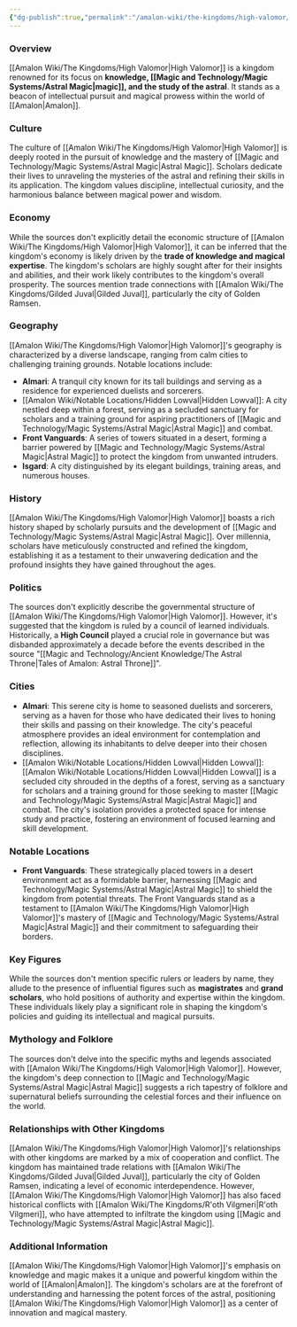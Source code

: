 ```yaml
---
{"dg-publish":true,"permalink":"/amalon-wiki/the-kingdoms/high-valomor/","dgPassFrontmatter":true,"noteIcon":""}
---
```


### Overview

[[Amalon Wiki/The Kingdoms/High Valomor\|High Valomor]] is a kingdom renowned for its focus on **knowledge, [[Magic and Technology/Magic Systems/Astral Magic\|magic]], and the study of the astral**. It stands as a beacon of intellectual pursuit and magical prowess within the world of [[Amalon\|Amalon]].

### Culture

The culture of [[Amalon Wiki/The Kingdoms/High Valomor\|High Valomor]] is deeply rooted in the pursuit of knowledge and the mastery of [[Magic and Technology/Magic Systems/Astral Magic\|Astral Magic]]. Scholars dedicate their lives to unraveling the mysteries of the astral and refining their skills in its application. The kingdom values discipline, intellectual curiosity, and the harmonious balance between magical power and wisdom.

### Economy

While the sources don't explicitly detail the economic structure of [[Amalon Wiki/The Kingdoms/High Valomor\|High Valomor]], it can be inferred that the kingdom's economy is likely driven by the **trade of knowledge and magical expertise**. The kingdom's scholars are highly sought after for their insights and abilities, and their work likely contributes to the kingdom's overall prosperity. The sources mention trade connections with [[Amalon Wiki/The Kingdoms/Gilded Juval\|Gilded Juval]], particularly the city of Golden Ramsen.

### Geography

[[Amalon Wiki/The Kingdoms/High Valomor\|High Valomor]]'s geography is characterized by a diverse landscape, ranging from calm cities to challenging training grounds. Notable locations include:

- **Almari**: A tranquil city known for its tall buildings and serving as a residence for experienced duelists and sorcerers.
- [[Amalon Wiki/Notable Locations/Hidden Lowval\|Hidden Lowval]]: A city nestled deep within a forest, serving as a secluded sanctuary for scholars and a training ground for aspiring practitioners of [[Magic and Technology/Magic Systems/Astral Magic\|Astral Magic]] and combat.
- **Front Vanguards**: A series of towers situated in a desert, forming a barrier powered by [[Magic and Technology/Magic Systems/Astral Magic\|Astral Magic]] to protect the kingdom from unwanted intruders.
- **Isgard**: A city distinguished by its elegant buildings, training areas, and numerous houses.

### History

[[Amalon Wiki/The Kingdoms/High Valomor\|High Valomor]] boasts a rich history shaped by scholarly pursuits and the development of [[Magic and Technology/Magic Systems/Astral Magic\|Astral Magic]]. Over millennia, scholars have meticulously constructed and refined the kingdom, establishing it as a testament to their unwavering dedication and the profound insights they have gained throughout the ages.

### Politics

The sources don't explicitly describe the governmental structure of [[Amalon Wiki/The Kingdoms/High Valomor\|High Valomor]]. However, it's suggested that the kingdom is ruled by a council of learned individuals. Historically, a **High Council** played a crucial role in governance but was disbanded approximately a decade before the events described in the source "[[Magic and Technology/Ancient Knowledge/The Astral Throne\|Tales of Amalon: Astral Throne]]".

### Cities

- **Almari**: This serene city is home to seasoned duelists and sorcerers, serving as a haven for those who have dedicated their lives to honing their skills and passing on their knowledge. The city's peaceful atmosphere provides an ideal environment for contemplation and reflection, allowing its inhabitants to delve deeper into their chosen disciplines.
- [[Amalon Wiki/Notable Locations/Hidden Lowval\|Hidden Lowval]]: [[Amalon Wiki/Notable Locations/Hidden Lowval\|Hidden Lowval]] is a secluded city shrouded in the depths of a forest, serving as a sanctuary for scholars and a training ground for those seeking to master [[Magic and Technology/Magic Systems/Astral Magic\|Astral Magic]] and combat. The city's isolation provides a protected space for intense study and practice, fostering an environment of focused learning and skill development.

### Notable Locations

- **Front Vanguards**: These strategically placed towers in a desert environment act as a formidable barrier, harnessing [[Magic and Technology/Magic Systems/Astral Magic\|Astral Magic]] to shield the kingdom from potential threats. The Front Vanguards stand as a testament to [[Amalon Wiki/The Kingdoms/High Valomor\|High Valomor]]'s mastery of [[Magic and Technology/Magic Systems/Astral Magic\|Astral Magic]] and their commitment to safeguarding their borders.

### Key Figures

While the sources don't mention specific rulers or leaders by name, they allude to the presence of influential figures such as **magistrates** and **grand scholars**, who hold positions of authority and expertise within the kingdom. These individuals likely play a significant role in shaping the kingdom's policies and guiding its intellectual and magical pursuits.

### Mythology and Folklore

The sources don't delve into the specific myths and legends associated with [[Amalon Wiki/The Kingdoms/High Valomor\|High Valomor]]. However, the kingdom's deep connection to [[Magic and Technology/Magic Systems/Astral Magic\|Astral Magic]] suggests a rich tapestry of folklore and supernatural beliefs surrounding the celestial forces and their influence on the world.

### Relationships with Other Kingdoms

[[Amalon Wiki/The Kingdoms/High Valomor\|High Valomor]]'s relationships with other kingdoms are marked by a mix of cooperation and conflict. The kingdom has maintained trade relations with [[Amalon Wiki/The Kingdoms/Gilded Juval\|Gilded Juval]], particularly the city of Golden Ramsen, indicating a level of economic interdependence. However, [[Amalon Wiki/The Kingdoms/High Valomor\|High Valomor]] has also faced historical conflicts with [[Amalon Wiki/The Kingdoms/R'oth Vilgmeri\|R'oth Vilgmeri]], who have attempted to infiltrate the kingdom using [[Magic and Technology/Magic Systems/Astral Magic\|Astral Magic]].

### Additional Information

[[Amalon Wiki/The Kingdoms/High Valomor\|High Valomor]]'s emphasis on knowledge and magic makes it a unique and powerful kingdom within the world of [[Amalon\|Amalon]]. The kingdom's scholars are at the forefront of understanding and harnessing the potent forces of the astral, positioning [[Amalon Wiki/The Kingdoms/High Valomor\|High Valomor]] as a center of innovation and magical mastery.
